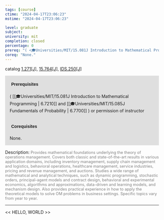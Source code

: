 ```yaml
---
tags: [course]
ctime: "2024-04-17T23:06:23"
mstime: "2024-04-17T23:06:23"

level: graduate
subject: 
university: mit
completion: closed
percentage: 0
prereq: "( <🎓Universities/MIT/15.081J Introduction to Mathematical Programming> and <🎓Universities/MIT/15.085J Fundamentals of Probability> ) or permission of instructor"
coreq: "None."
---
```


catalog [1.271[J]](http://student.mit.edu/catalog/m1b.html#1.271), [15.764[J]](http://student.mit.edu/catalog/m15c.html#15.764), [IDS.250[J]](http://student.mit.edu/catalog/mIDSa.html#IDS.250)

<span style="display: block; padding: 15px; background-color: rgb(100, 100, 100, 0.2);"><font id="m_prereq255_0" style="display: block; font-family: Arial, sans-serif; font-weight: bold; padding: 5px">Prerequisites</font><br><span id="prereq255_0">( [[🎓Universities/MIT/15.081J Introduction to Mathematical Programming | 6.7210]] and [[🎓Universities/MIT/15.085J Fundamentals of Probability | 6.7700]] ) or permission of instructor</span></span>
<span style="display: block; padding: 15px; background-color: rgb(100, 100, 100, 0.2);"><font id="m_coreq255_0" style="display: block; font-family: Arial, sans-serif; font-weight: bold; padding: 5px">Corequisites</font><br><span id="coreq255_0">None.</span></span>

<font style="">Description:</font>
<font style="color: grey; font-size: 0.8rem;">Provides mathematical foundations underlying the theory of operations management. Covers both classic and state-of-the-art results in various application domains, including inventory management, supply chain management and logistics, behavioral operations, healthcare management, service industries, pricing and revenue management, and auctions. Studies a wide range of mathematical and analytical techniques, such as dynamic programming, stochastic orders, principal-agent models and contract design, behavioral and experimental economics, algorithms and approximations, data-driven and learning models, and mechanism design. Also provides practical experience in how to apply the theoretical models to solve OM problems in business settings. Specific topics vary from year to year.</font>



---

<< HELLO, WORLD >>
